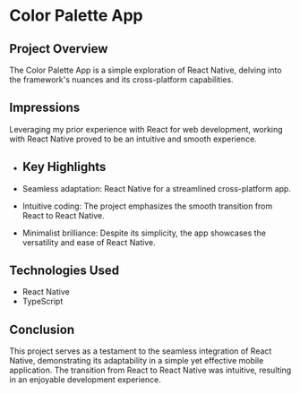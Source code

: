 # Color Palette App

## Project Overview

The Color Palette App is a simple exploration of React Native, delving into the framework's nuances and its cross-platform capabilities.

## Impressions

Leveraging my prior experience with React for web development, working with React Native proved to be an intuitive and smooth experience.

- ## Key Highlights

- Seamless adaptation: React Native for a streamlined cross-platform app.
- Intuitive coding: The project emphasizes the smooth transition from React to React Native.
- Minimalist brilliance: Despite its simplicity, the app showcases the versatility and ease of React Native.

## Technologies Used

- React Native
- TypeScript

## Conclusion
This project serves as a testament to the seamless integration of React Native, demonstrating its adaptability in a simple yet effective mobile application. The transition from React to React Native was intuitive, resulting in an enjoyable development experience.
